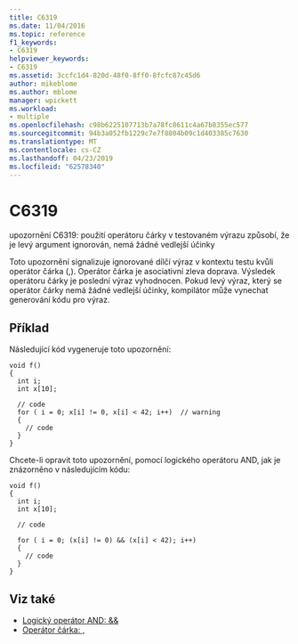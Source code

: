 ```yaml
---
title: C6319
ms.date: 11/04/2016
ms.topic: reference
f1_keywords:
- C6319
helpviewer_keywords:
- C6319
ms.assetid: 3ccfc1d4-820d-48f0-8ff0-8fcfc87c45d6
author: mikeblome
ms.author: mblome
manager: wpickett
ms.workload:
- multiple
ms.openlocfilehash: c98b6225107713b7a78fc8611c4a67b8355ec577
ms.sourcegitcommit: 94b3a052fb1229c7e7f8804b09c1d403385c7630
ms.translationtype: MT
ms.contentlocale: cs-CZ
ms.lasthandoff: 04/23/2019
ms.locfileid: "62578340"
---
```

# <a name="c6319"></a>C6319
upozornění C6319: použití operátoru čárky v testovaném výrazu způsobí, že je levý argument ignorován, nemá žádné vedlejší účinky

 Toto upozornění signalizuje ignorované dílčí výraz v kontextu testu kvůli operátor čárka (,). Operátor čárka je asociativní zleva doprava. Výsledek operátoru čárky je poslední výraz vyhodnocen. Pokud levý výraz, který se operátor čárky nemá žádné vedlejší účinky, kompilátor může vynechat generování kódu pro výraz.

## <a name="example"></a>Příklad
 Následující kód vygeneruje toto upozornění:

```
void f()
{
  int i;
  int x[10];

  // code
  for ( i = 0; x[i] != 0, x[i] < 42; i++)  // warning
  {
    // code
  }
}
```

 Chcete-li opravit toto upozornění, pomocí logického operátoru AND, jak je znázorněno v následujícím kódu:

```
void f()
{
  int i;
  int x[10];

  // code

  for ( i = 0; (x[i] != 0) && (x[i] < 42); i++)
  {
    // code
  }
}
```

## <a name="see-also"></a>Viz také

- [Logický operátor AND: &&](/cpp/cpp/logical-and-operator-amp-amp)
- [Operátor čárka: ,](/cpp/cpp/comma-operator)